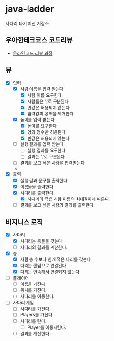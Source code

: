 # java-ladder

사다리 타기 미션 저장소

## 우아한테크코스 코드리뷰

- [온라인 코드 리뷰 과정](https://github.com/woowacourse/woowacourse-docs/blob/master/maincourse/README.md)
## 뷰
- [x] 입력
  - [x] 사람 이름을 입력 받는다
    - [x] 사람 이름 요구한다
    - [x] 사람들은 ','로 구분된다
    - [x] 빈값은 허용되지 않는다
    - [x] 입력값의 공백을 제거한다
  - [x] 높이를 입력 받는다
    - [x] 높이를 요구한다
    - [x] 양의 정수만 허용된다
    - [x] 빈값은 허용되지 않는다
  - [ ] 실행 결과를 입력 받는다
    - [ ] 실행 결과를 요구한다
    - [ ] 결과는 ','로 구분된다
  - [ ] 결과를 보고 싶은 사람을 입력받는다
  - 
- [x] 출력
  - [x] 실행 결과 문구를 출력한다
  - [x] 이름들을 출력한다
  - [x] 사다리를 출력한다
    - [x] 사다리의 폭은 사람 이름의 최대길이에 따른다
  - [ ] 결과를 보고 싶은 사람의 결과를 출력한다.
  
## 비지니스 로직
- [x] 사다리
  - [x] 사다리는 층들을 갖는다
  - [ ] 사다리의 결과를 계산한다.
- [x] 층
  - [x] 사람 총 수보다 한개 적은 다리를 갖는다
  - [x] 다리는 랜덤으로 연결된다
  - [x] 다리는 연속해서 연결되지 않는다
- [ ] 플레이어
  - [ ] 이름을 가진다.
  - [ ] 위치를 가진다.
  - [ ] 사다리를 이동한다.
- [ ] 사다리 게임
  - [ ] 사다리를 가진다.
  - [ ] Players를 가진다.
  - [ ] 사다리를 탄다.
    - [ ] Player를 이동시킨다.
  - [ ] 결과를 계산한다.
